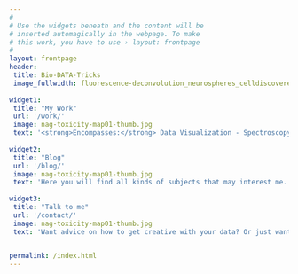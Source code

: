 ```yaml
---
#
# Use the widgets beneath and the content will be
# inserted automagically in the webpage. To make
# this work, you have to use › layout: frontpage
#
layout: frontpage
header:
 title: Bio-DATA-Tricks
 image_fullwidth: fluorescence-deconvolution_neurospheres_celldiscoverer.jpg
  
widget1:
 title: "My Work"
 url: '/work/'
 image: nag-toxicity-map01-thumb.jpg
 text: '<strong>Encompasses:</strong> Data Visualization - Spectroscopy - Data Preprocessing '
  
widget2:
 title: "Blog"
 url: '/blog/'
 image: nag-toxicity-map01-thumb.jpg
 text: 'Here you will find all kinds of subjects that may interest me.'
  
widget3:
 title: "Talk to me"
 url: '/contact/'
 image: nag-toxicity-map01-thumb.jpg
 text: 'Want advice on how to get creative with your data? Or just want to say hello?'

  
permalink: /index.html
---
```

